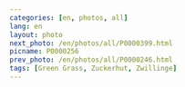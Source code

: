 ```yaml
---
categories: [en, photos, all]
lang: en
layout: photo
next_photo: /en/photos/all/P0000399.html
picname: P0000256
prev_photo: /en/photos/all/P0000246.html
tags: [Green Grass, Zuckerhut, Zwillinge]
---
```

